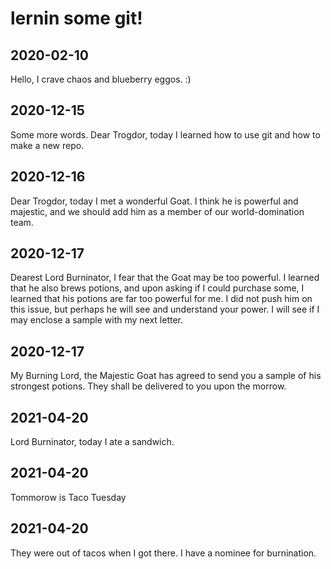 # lernin some git!

## 2020-02-10

Hello, I crave chaos and blueberry eggos. :)

## 2020-12-15

Some more words. Dear Trogdor, today I learned how to use git and how to make a new repo.

## 2020-12-16

Dear Trogdor, today I met a wonderful Goat. I think he is powerful and majestic, and we should add him as a member of our world-domination team.

## 2020-12-17

Dearest Lord Burninator, I fear that the Goat may be too powerful. I learned that he also brews potions, and upon asking if I could purchase some, I learned that his potions are far too powerful for me. I did not push him on this issue, but perhaps he will see and understand your power. I will see if I may enclose a sample with my next letter.

## 2020-12-17

My Burning Lord, the Majestic Goat has agreed to send you a sample of his strongest potions. They shall be delivered to you upon the morrow.

## 2021-04-20

Lord Burninator, today I ate a sandwich.

## 2021-04-20

Tommorow is Taco Tuesday

## 2021-04-20

They were out of tacos when I got there.  I have a nominee for burnination.
